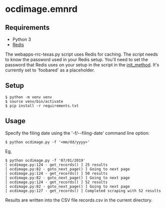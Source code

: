 # ocdimage.emnrd

## Requirements

- Python 3
- [Redis](https://redis.io/download)

The webapps-rrc-texas.py script uses Redis for caching. The script needs to know the password used in your Redis setup. You'll
need to set the password that Redis uses on your setup in the script in the [init_method](https://github.com/thayton/ocdimage.emnrd/blob/83b7f8dcdee386d963141bf8c81122655fbf158c/webapps-rrc-texas.py#L68). It's currently set to 'foobared' as a placeholder.

## Setup

    $ python -m venv venv
    $ source venv/bin/activate
    $ pip install -r requirements.txt

## Usage

Specify the filing date using the '-f/--filing-date' command line option:

    $ python ocdimage.py -f '<mm/dd/yyyy>'

Eg,

    $ python ocdimage.py -f '07/01/2019'
    [ ocdimage.py:124 - get_records() ] 25 results
    [ ocdimage.py:82 - goto_next_page() ] Going to next page
    [ ocdimage.py:124 - get_records() ] 50 results
    [ ocdimage.py:82 - goto_next_page() ] Going to next page
    [ ocdimage.py:124 - get_records() ] 52 results
    [ ocdimage.py:82 - goto_next_page() ] Going to next page
    [ ocdimage.py:127 - get_records() ] Completed scraping with 52 results

Results are written into the CSV file records.csv in the current directory.

